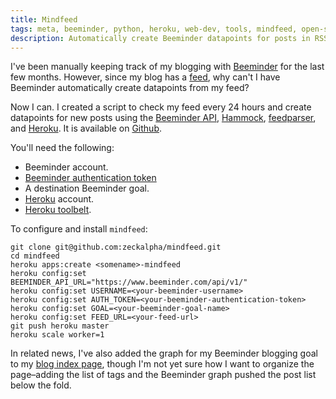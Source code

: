 ```yaml
---
title: Mindfeed
tags: meta, beeminder, python, heroku, web-dev, tools, mindfeed, open-source
description: Automatically create Beeminder datapoints for posts in RSS/Atom feeds.
---
```


I've been manually keeping track of my blogging with [Beeminder](https://www.beeminder.com/) for the last few months. However, since my blog has a [feed](/atom.xml), why can't I have Beeminder automatically create datapoints from my feed?

Now I can. I created a script to check my feed every 24 hours and create datapoints for new posts using the [Beeminder API](https://www.beeminder.com/api), [Hammock](https://pypi.python.org/pypi/hammock), [feedparser](https://pypi.python.org/pypi/feedparser), and [Heroku](https://www.heroku.com/). It is available on [Github](https://github.com/zeckalpha/mindfeed).

You'll need the following:

- Beeminder account.
- [Beeminder authentication token](https://www.beeminder.com/api#auth)
- A destination Beeminder goal.
- [Heroku](https://www.heroku.com/) account.
- [Heroku toolbelt](https://toolbelt.heroku.com/).

To configure and install `mindfeed`:

    git clone git@github.com:zeckalpha/mindfeed.git
    cd mindfeed
    heroku apps:create <somename>-mindfeed
    heroku config:set BEEMINDER_API_URL="https://www.beeminder.com/api/v1/"
    heroku config:set USERNAME=<your-beeminder-username>
    heroku config:set AUTH_TOKEN=<your-beeminder-authentication-token>
    heroku config:set GOAL=<your-beeminder-goal-name>
    heroku config:set FEED_URL=<your-feed-url>
    git push heroku master
    heroku scale worker=1


In related news, I've also added the graph for my Beeminder blogging goal to my [blog index page](/blog.html), though I'm not yet sure how I want to organize the page–adding the list of tags and the Beeminder graph pushed the post list below the fold.
